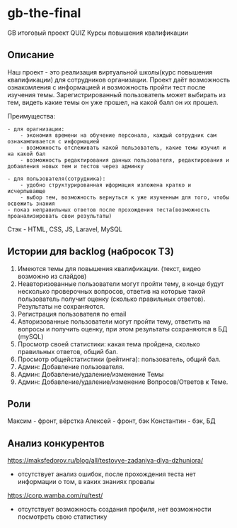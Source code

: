 # gb-the-final
GB итоговый проект QUIZ Курсы повышения квалификации

## Описание
Наш проект - это реализация виртуальной школы(курс повышения квалификации) для сотрудников организации. Проект даёт возможность ознакомления с информацией и возможность пройти тест после изучения темы. Зарегистрированный пользователь может выбирать из тем, видеть какие темы он уже прошел, на какой балл он их прошел.

Преимущества:

	- для орагнизации:
		- экономия времени на обучение персонала, каждый сотрудник сам ознакамливается с информацией
		- возможность отслеживать какой пользователь, какие темы изучил и на какой бал
		- возможность редактирования данных пользователя, редактирования и добавления новых тем и тестов через админку
    
	- для пользователя(сотрудника):
		- удобно структурированная иформация изложена кратко и исчерпывающе
		- выбор тем, возможность вернуться к уже изученным для того, чтобы освежить знания
    - показ неправильных ответов после прохождения теста(возможность проанализировать свои результаты)

Стэк - HTML, CSS, JS, Laravel, MySQL

## Истории для backlog (набросок ТЗ)
1. Имеются темы для повышения квалификации. (текст, видео возможно из слайдов) 
2. Неавторизованные пользователи могут пройти тему, в конце будут несколько проверочных вопросов, ответив на которые такой пользователь получит оценку (сколько правильных ответов). 
Результаты не сохраняются. 
3. Регистрация пользователя по email
4. Авторизованные пользователи могут пройти тему, ответить на вопросы и получить оценку,
при этом результаты сохраняются в БД (mySQL) 
5. Просмотр своей статистики: какая тема пройдена, сколько правильных ответов, общий бал.
6. Просмотр общейстатистики (рейтинга): пользователь, общий бал.
7. Админ: Добавление пользователя.
8. Админ: Добавление/удаление/изменение Темы
9. Админ: Добавление/удаление/изменение Вопросов/Ответов к Теме.

## Роли 
Максим - фронт, вёрстка
Алексей - фронт, бэк
Константин - бэк, БД

## Анализ конкурентов

https://maksfedorov.ru/blog/all/testovye-zadaniya-dlya-dzhuniora/ 
 - отсутствует анализ ошибок, после прохождения теста нет информации о том, в каких знаниях провалы

https://corp.wamba.com/ru/test/
 - отсутствует возможность создания профиля, нет возможности посмотреть свою статистику
